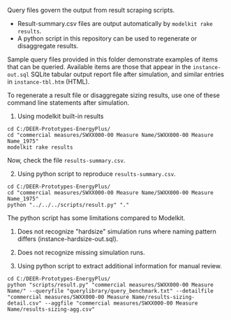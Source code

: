 Query files govern the output from result scraping scripts.

* Result-summary.csv files are output automatically by `modelkit rake results`.
* A python script in this repository can be used to regenerate or disaggregate results.

Sample query files provided in this folder demonstrate examples of items that can be queried. Available items are those that appear in the `instance-out.sql` SQLite tabular output report file after simulation, and similar entries in `instance-tbl.htm` (HTML).

To regenerate a result file or disaggregate sizing results, use one of these command line statements after simulation.

1. Using modelkit built-in results

```
cd C:/DEER-Prototypes-EnergyPlus/
cd "commercial measures/SWXX000-00 Measure Name/SWXX000-00 Measure Name_1975"
modelkit rake results
```

Now, check the file `results-summary.csv`.

2. Using python script to reproduce `results-summary.csv`.

```
cd C:/DEER-Prototypes-EnergyPlus/
cd "commercial measures/SWXX000-00 Measure Name/SWXX000-00 Measure Name_1975"
python "../../../scripts/result.py" "."
```

The python script has some limitations compared to Modelkit.

1. Does not recognize "hardsize" simulation runs where naming pattern differs (instance-hardsize-out.sql).
2. Does not recognize missing simulation runs.

3. Using python script to extract additional information for manual review.

```
cd C:/DEER-Prototypes-EnergyPlus/
python "scripts/result.py" "commercial measures/SWXX000-00 Measure Name/" --queryfile "querylibrary/query_benchmark.txt" --detailfile "commercial measures/SWXX000-00 Measure Name/results-sizing-detail.csv" --aggfile "commercial measures/SWXX000-00 Measure Name/results-sizing-agg.csv"
```
